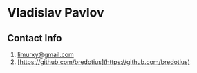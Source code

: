 # Vladislav Pavlov
## Contact Info
1. [limurxy@gmail.com](limurxy@gmail.com)
2. [https://github.com/bredotius](https://github.com/bredotius)

